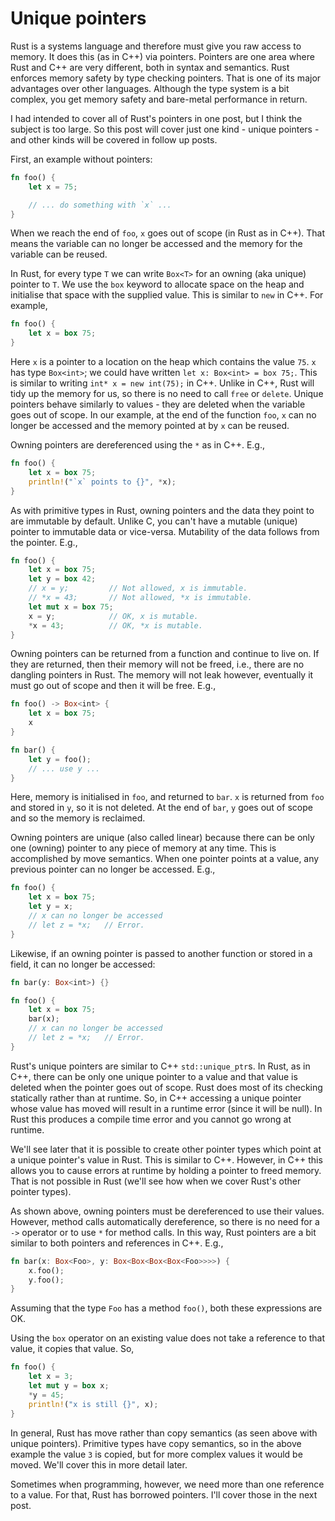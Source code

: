 # Unique pointers

Rust is a systems language and therefore must give you raw access to memory. It
does this (as in C++) via pointers. Pointers are one area where Rust and C++ are
very different, both in syntax and semantics. Rust enforces memory safety by
type checking pointers. That is one of its major advantages over other
languages. Although the type system is a bit complex, you get memory safety and
bare-metal performance in return.

I had intended to cover all of Rust's pointers in one post, but I think the
subject is too large. So this post will cover just one kind - unique pointers -
and other kinds will be covered in follow up posts.

First, an example without pointers:

```rust
fn foo() {
    let x = 75;

    // ... do something with `x` ...
}
```

When we reach the end of `foo`, `x` goes out of scope (in Rust as in C++). That
means the variable can no longer be accessed and the memory for the variable can
be reused.

In Rust, for every type `T` we can write `Box<T>` for an owning (aka unique)
pointer to `T`. We use the `box` keyword to allocate space on the heap and
initialise that space with the supplied value. This is similar to `new` in C++.
For example,

```rust
fn foo() {
    let x = box 75;
}
```

Here `x` is a pointer to a location on the heap which contains the value `75`.
`x` has type `Box<int>`; we could have written `let x: Box<int> = box 75;`. This
is similar to writing `int* x = new int(75);` in C++. Unlike in C++, Rust will
tidy up the memory for us, so there is no need to call `free` or `delete`.
Unique pointers behave similarly to values - they are deleted when the variable
goes out of scope. In our example, at the end of the function `foo`, `x` can no
longer be accessed and the memory pointed at by `x` can be reused.

Owning pointers are dereferenced using the `*` as in C++. E.g.,

```rust
fn foo() {
    let x = box 75;
    println!("`x` points to {}", *x);
}
```

As with primitive types in Rust, owning pointers and the data they point to are
immutable by default. Unlike C, you can't have a mutable (unique) pointer to
immutable data or vice-versa. Mutability of the data follows from the pointer.
E.g.,

```rust
fn foo() {
    let x = box 75;
    let y = box 42;
    // x = y;         // Not allowed, x is immutable.
    // *x = 43;       // Not allowed, *x is immutable.
    let mut x = box 75;
    x = y;            // OK, x is mutable.
    *x = 43;          // OK, *x is mutable.
}
```

Owning pointers can be returned from a function and continue to live on. If they
are returned, then their memory will not be freed, i.e., there are no dangling
pointers in Rust. The memory will not leak however, eventually it must go out of
scope and then it will be free. E.g.,

```rust
fn foo() -> Box<int> {
    let x = box 75;
    x
}

fn bar() {
    let y = foo();
    // ... use y ...
}
```

Here, memory is initialised in `foo`, and returned to `bar`. `x` is returned
from `foo` and stored in `y`, so it is not deleted. At the end of `bar`, `y`
goes out of scope and so the memory is reclaimed.

Owning pointers are unique (also called linear) because there can be only one
(owning) pointer to any piece of memory at any time. This is accomplished by
move semantics. When one pointer points at a value, any previous pointer can no
longer be accessed. E.g.,

```rust
fn foo() {
    let x = box 75;
    let y = x;
    // x can no longer be accessed
    // let z = *x;   // Error.
}
```

Likewise, if an owning pointer is passed to another function or stored in a
field, it can no longer be accessed:

```rust
fn bar(y: Box<int>) {}

fn foo() {
    let x = box 75;
    bar(x);
    // x can no longer be accessed
    // let z = *x;   // Error.
}
```

Rust's unique pointers are similar to C++ `std::unique_ptr`s. In Rust, as in
C++, there can be only one unique pointer to a value and that value is deleted
when the pointer goes out of scope. Rust does most of its checking statically
rather than at runtime. So, in C++ accessing a unique pointer whose value has
moved will result in a runtime error (since it will be null). In Rust this
produces a compile time error and you cannot go wrong at runtime.

We'll see later that it is possible to create other pointer types which point at
a unique pointer's value in Rust. This is similar to C++. However, in C++ this
allows you to cause errors at runtime by holding a pointer to freed memory. That
is not possible in Rust (we'll see how when we cover Rust's other pointer
types).

As shown above, owning pointers must be dereferenced to use their values.
However, method calls automatically dereference, so there is no need for a `->`
operator or to use `*` for method calls. In this way, Rust pointers are a bit
similar to both pointers and references in C++. E.g.,

```rust
fn bar(x: Box<Foo>, y: Box<Box<Box<Box<Foo>>>>) {
    x.foo();
    y.foo();
}
```

Assuming that the type `Foo` has a method `foo()`, both these expressions are OK.

Using the `box` operator on an existing value does not take a reference to that value, it copies that value. So,

```rust
fn foo() {
    let x = 3;
    let mut y = box x;
    *y = 45;
    println!("x is still {}", x);
}
```

In general, Rust has move rather than copy semantics (as seen above with unique
pointers). Primitive types have copy semantics, so in the above example the
value `3` is copied, but for more complex values it would be moved. We'll cover
this in more detail later.

Sometimes when programming, however, we need more than one reference to a value.
For that, Rust has borrowed pointers. I'll cover those in the next post.
